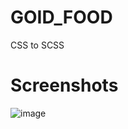 # GOID_FOOD

CSS to SCSS

# Screenshots
![image](https://github.com/ayee-lucas/GOID_FOOD/assets/108323739/39d28128-6406-400c-941b-5d50dd6c5e36)
